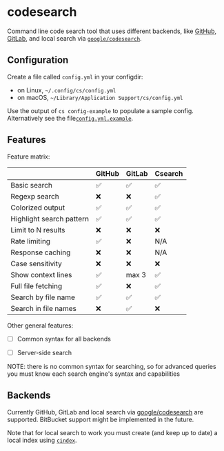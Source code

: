 # codesearch

Command line code search tool that uses different backends, like
[GitHub](https://docs.github.com/en/rest/search/search),
[GitLab](https://docs.gitlab.com/ee/api/search.html),
and local search via
[`google/codesearch`](https://github.com/google/codesearch).

## Configuration

Create a file called `config.yml` in your configdir:
* on Linux, `~/.config/cs/config.yml`
* on macOS, `~/Library/Application Support/cs/config.yml`

Use the output of `cs config-example` to populate a sample config. Alternatively
see the file[`config.yml.example`](/cmd/cs/config.yml.example).

## Features

Feature matrix:

|                          | GitHub   | GitLab | Csearch |
|--------------------------|----------|--------|---------|
| Basic search             | ✅       | ✅     | ✅      |
| Regexp search            | ❌       | ❌     | ✅      |
| Colorized output         | ✅       | ✅     | ✅      |
| Highlight search pattern | ✅       | ✅     | ✅      |
| Limit to N results       | ❌       | ❌     | ❌      |
| Rate limiting            | ✅       | ❌     | N/A     |
| Response caching         | ❌       | ❌     | N/A     |
| Case sensitivity         | ❌       | ❌     | ❌      |
| Show context lines       | ✅       | max 3  | ✅      |
| Full file fetching       | ✅       | ❌     | ✅      |
| Search by file name      | ✅       | ✅     | ✅      |
| Search in file names     | ❌       | ✅     | ❌      |

Other general features:
* [ ] Common syntax for all backends
* [ ] Server-side search


NOTE: there is no common syntax for searching, so for advanced queries you must know
each search engine's syntax and capabilities

## Backends

Currently GitHub, GitLab and local search via
[google/codesearch](https://github.com/google/codesearch) are supported.
BitBucket support might be implemented in the future.

Note that for local search to work you must create (and keep up to date) a local
index using [`cindex`](https://github.com/google/codesearch/tree/master/cmd/cindex).
